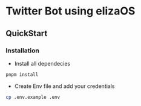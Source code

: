 # Twitter Bot using elizaOS

## QuickStart

### Installation

- Install all dependecies

```sh
pnpm install
```

- Create Env file and add your credentials

```sh
cp .env.example .env
```
